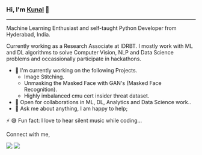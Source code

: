 ### Hi, I'm [Kunal](https://www.linkedin.com/in/kunal-burgul/) 👋
---

Machine Learning Enthusiast and self-taught Python Developer from Hyderabad, India. 

Currently working as a Research Associate at IDRBT. I mostly work with ML and DL algorithms to solve Computer Vision, NLP and Data Science problems and 
occassionally participate in hackathons.

- 🔭 I'm currently working on the following Projects.
  - Image Stitching.
  - Unmasking the Masked Face with GAN's (Masked Face Recognition).
  - Highly imbalanced cmu cert insider threat dataset.
- 🤝 Open for collaborations in ML, DL, Analytics and Data Science work..
- 💬 Ask me about anything, I am happy to help;

⚡  😅  Fun fact: I love to hear silent music while coding...

Connect with me,

[<img src="https://img.shields.io/badge/linkedin-%230077B5.svg?&style=for-the-badge&logo=linkedin&logoColor=white" />](https://www.linkedin.com/in/kunal-burgul/)
[<img src="https://img.shields.io/badge/twitter-%231DA1F2.svg?&style=for-the-badge&logo=twitter&logoColor=white" />](https://twitter.com/Kunalburgul) 


<!--
**kunalburgul/kunalburgul** is a ✨ _special_ ✨ repository because its `README.md` (this file) appears on your GitHub profile.

Here are some ideas to get you started:

- 🔭 I’m currently working on ...
- 🌱 I’m currently learning ...
- 👯 I’m looking to collaborate on ...
- 🤔 I’m looking for help with ...
- 💬 Ask me about ...
- 📫 How to reach me: ...
- 😄 Pronouns: ...
- ⚡ Fun fact: ...
-->
